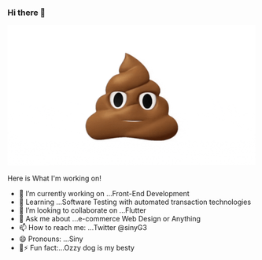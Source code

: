 ### Hi there 👋

![gif from nerdy.dev](https://github.com/sinyozz/Bootstraptemplatewebsite.github.io/blob/main/gif/poo.gif)
 
   Here is What I'm working on!

- 🔭 I’m currently working on ...Front-End Development 
- 🌱 Learning ...Software Testing with automated transaction technologies
- 👯 I’m looking to collaborate on ...Flutter
- 💬 Ask me about ...e-commerce Web Design or Anything 
- 📫 How to reach me: ...Twitter @sinyG3
- 😄 Pronouns: ...Siny 
- 🐶⚡ Fun fact:...Ozzy dog is my besty  

